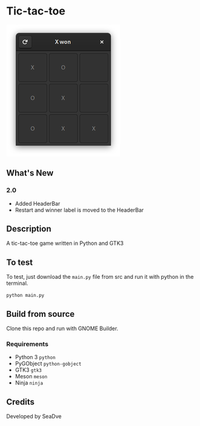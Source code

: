 # Tic-tac-toe
![alt text](https://github.com/SeaDve/tictactoe/blob/main/ScreenshotV2.png?raw=true)

## What's New
###  2.0

- Added HeaderBar
- Restart and winner label is moved to the HeaderBar

## Description 

A tic-tac-toe game written in Python and GTK3

## To test

To test, just download the `main.py` file from src and run it with python in the terminal.

`python main.py`

## Build from source

Clone this repo and run with GNOME Builder.

### Requirements

- Python 3 `python`
- PyGObject `python-gobject`
- GTK3 `gtk3`
- Meson `meson`
- Ninja `ninja`


## Credits

Developed by SeaDve
